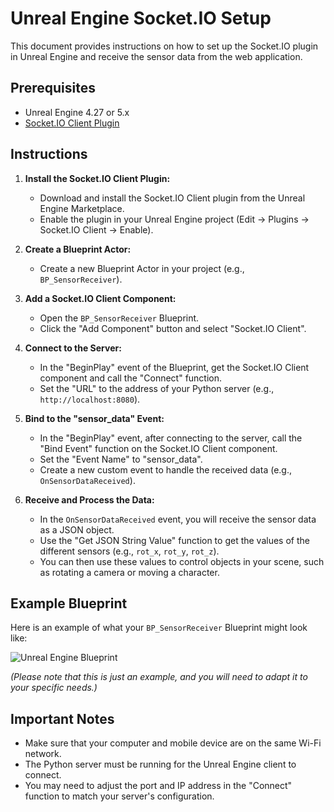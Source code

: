 # Unreal Engine Socket.IO Setup

This document provides instructions on how to set up the Socket.IO plugin in Unreal Engine and receive the sensor data from the web application.

## Prerequisites

-   Unreal Engine 4.27 or 5.x
-   [Socket.IO Client Plugin](https://www.unrealengine.com/marketplace/en-US/product/socket-io-client)

## Instructions

1.  **Install the Socket.IO Client Plugin:**
    -   Download and install the Socket.IO Client plugin from the Unreal Engine Marketplace.
    -   Enable the plugin in your Unreal Engine project (Edit -> Plugins -> Socket.IO Client -> Enable).

2.  **Create a Blueprint Actor:**
    -   Create a new Blueprint Actor in your project (e.g., `BP_SensorReceiver`).

3.  **Add a Socket.IO Client Component:**
    -   Open the `BP_SensorReceiver` Blueprint.
    -   Click the "Add Component" button and select "Socket.IO Client".

4.  **Connect to the Server:**
    -   In the "BeginPlay" event of the Blueprint, get the Socket.IO Client component and call the "Connect" function.
    -   Set the "URL" to the address of your Python server (e.g., `http://localhost:8080`).

5.  **Bind to the "sensor_data" Event:**
    -   In the "BeginPlay" event, after connecting to the server, call the "Bind Event" function on the Socket.IO Client component.
    -   Set the "Event Name" to "sensor_data".
    -   Create a new custom event to handle the received data (e.g., `OnSensorDataReceived`).

6.  **Receive and Process the Data:**
    -   In the `OnSensorDataReceived` event, you will receive the sensor data as a JSON object.
    -   Use the "Get JSON String Value" function to get the values of the different sensors (e.g., `rot_x`, `rot_y`, `rot_z`).
    -   You can then use these values to control objects in your scene, such as rotating a camera or moving a character.

## Example Blueprint

Here is an example of what your `BP_SensorReceiver` Blueprint might look like:

![Unreal Engine Blueprint](https://i.imgur.com/your-blueprint-image.png)

*(Please note that this is just an example, and you will need to adapt it to your specific needs.)*

## Important Notes

-   Make sure that your computer and mobile device are on the same Wi-Fi network.
-   The Python server must be running for the Unreal Engine client to connect.
-   You may need to adjust the port and IP address in the "Connect" function to match your server's configuration.
